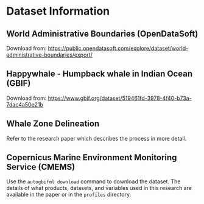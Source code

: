 # Dataset Information

## World Administrative Boundaries (OpenDataSoft)

Download from: https://public.opendatasoft.com/explore/dataset/world-administrative-boundaries/export/

## Happywhale - Humpback whale in Indian Ocean (GBIF)

Download from: https://www.gbif.org/dataset/519461fd-3978-4f40-b73a-7dac4a50e21b

## Whale Zone Delineation

Refer to the research paper which describes the process in more detail.

## Copernicus Marine Environment Monitoring Service (CMEMS)

Use the `autogbifml download` command to download the dataset. The details of what products, datasets, and variables used in this research are available in the paper or in the `profiles` directory.
